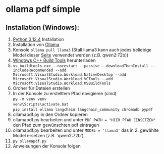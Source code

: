# ollama pdf simple

## Installation (Windows):

1. [Python 3.12.4](https://www.python.org/downloads/) Installation
2. Installation von [Ollama](https://ollama.com/)
3. Konsole `ollama pull llama3` (Stall llama3 kann auch jedes beliebige Model dieser [Seite](https://ollama.com/library) verwendet werden (z.B. qwen2:72b))
4. [Windows C++ Build Tools](https://visualstudio.microsoft.com/de/downloads/#build-tools-for-visual-studio-2022) herunterladen
5. `vs_buildtools.exe --norestart --passive --downloadThenInstall --includeRecommended --add Microsoft.VisualStudio.Workload.NativeDesktop --add Microsoft.VisualStudio.Workload.VCTools --add Microsoft.VisualStudio.Workload.MSBuildTools`
6. Ordner für Dateien erstellen
7. In der Konsole zu erstelltem Pfad navigieren (cmd)\
`py -m venv venv`\
`venv\Scripts\activate.bat`\
`pip install ollama langchain langchain_community chromadb pypdf`
8. ollamapdf.py in den Ordner kopieren
9. ollamapdf.py bearbeiten und unter `PDF_PATH = "HIER PFAD EINSETZEN"` den Pfad zum gewünschten pdf eintragen
10. ollamapdf.py bearbeiten und unter `MODEL = 'llama3'` das in 2. gewählte Model ersetzen (z.B. 'qwen2:72b') 
11. `py ollamapdf.py`
12. Anweisungen der Konsole folgen
